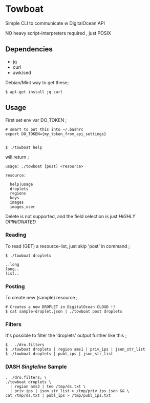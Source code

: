 Towboat
=======

Simple CLI to communicate w DigitalOcean API

NO heavy script-interpreters required , just POSIX

## Dependencies

  * jq
  * curl
  * awk/sed

Debian/Mint way to get these;

    $ apt-get install jq curl

## Usage

First set env var DO_TOKEN ;
    
    # smart to put this into ~/.bashrc
    export DO_TOKEN={my_token_from_api_settings}


    $ ./towboat help
   
will return ;

    usage: ./towboat [post] <resource>

    resource: 

      help|usage
      droplets
      regions
      keys
      images
      images_user

Delete is not supported, and the field selection is just *HIGHLY OPINIONATED*

### Reading

To read (GET) a resource-list, just skip 'post' in command ;

    $ ./towboat droplets

    ..long 
    long..
    list..
   
### Posting

To create new (sample) resource ;

    # Creates a new DROPLET in DigitalOcean CLOUD !!
    $ cat sample-droplet.json | ./towboat post droplets

### Filters

It's possible to filter the 'droplets' output further like this ;

    $ . ./dro.filters
    $ ./towboat droplets | region ams1 | priv_ips | json_str_list
    $ ./towboat droplets | publ_ips | json_str_list

### DASH *Singleline* Sample

    . ./dro.filters; \
    ./towboat droplets \
      | region ams3 | tee /tmp/ds.txt \
      | priv_ips | json_str_list > /tmp/priv_ips.json && \
    cat /tmp/ds.txt | publ_ips > /tmp/publ_ips.txt
